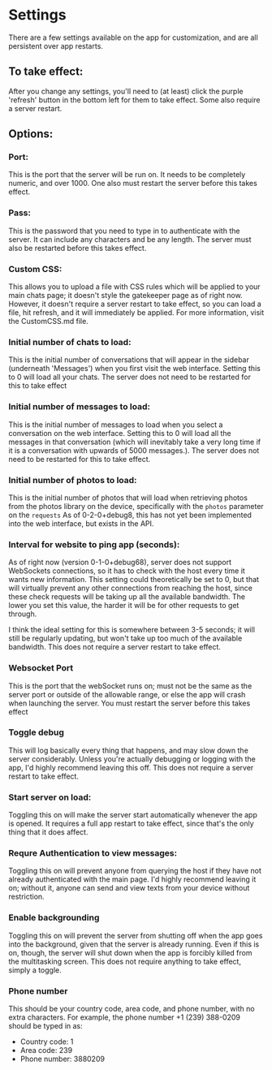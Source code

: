 # Settings

There are a few settings available on the app for customization, and are all persistent over app restarts.

## To take effect:

After you change any settings, you'll need to (at least) click the purple 'refresh' button in the bottom left for them to take effect. Some also require a server restart.

## Options: 

### Port:
This is the port that the server will be run on. It needs to be completely numeric, and over 1000. One also must restart the server before this takes effect.

### Pass:
This is the password that you need to type in to authenticate with the server. It can include any characters and be any length. The server must also be restarted before this takes effect.

### Custom CSS:
This allows you to upload a file with CSS rules which will be applied to your main chats page; it doesn't style the gatekeeper page as of right now. However, it doesn't require a server restart to take effect, so you can load a file, hit refresh, and it will immediately be applied. For more information, visit the CustomCSS.md file.

### Initial number of chats to load:
This is the initial number of conversations that will appear in the sidebar (underneath 'Messages') when you first visit the web interface. Setting this to 0 will load all your chats. The server does not need to be restarted for this to take effect

### Initial number of messages to load: 
This is the initial number of messages to load when you select a conversation on the web interface. Setting this to 0 will load all the messages in that conversation (which will inevitably take a very long time if it is a conversation with upwards of 5000 messages.). The server does not need to be restarted for this to take effect.

### Initial number of photos to load:
This is the initial number of photos that will load when retrieving photos from the photos library on the device, specifically with the `photos` parameter on the `requests` As of 0-2-0+debug8, this has not yet been implemented into the web interface, but exists in the API. 

### Interval for website to ping app (seconds):
As of right now (version 0-1-0+debug68), server does not support WebSockets connections, so it has to check with the host every time it wants new information. This setting could theoretically be set to 0, but that will virtually prevent any other connections from reaching the host, since these check requests will be taking up all the available bandwidth. The lower you set this value, the harder it will be for other requests to get through.

I think the ideal setting for this is somewhere between 3-5 seconds; it will still be regularly updating, but won't take up too much of the available bandwidth. This does not require a server restart to take effect.

### Websocket Port
This is the port that the webSocket runs on; must not be the same as the server port or outside of the allowable range, or else the app will crash when launching the server. You must restart the server before this takes effect

### Toggle debug
This will log basically every thing that happens, and may slow down the server considerably. Unless you're actually debugging or logging with the app, I'd highly recommend leaving this off. This does not require a server restart to take effect.

### Start server on load:
Toggling this on will make the server start automatically whenever the app is opened. It requires a full app restart to take effect, since that's the only thing that it does affect.

### Requre Authentication to view messages:
Toggling this on will prevent anyone from querying the host if they have not already authenticated with the main page. I'd highly recommend leaving it on; without it, anyone can send and view texts from your device without restriction.

### Enable backgrounding
Toggling this on will prevent the server from shutting off when the app goes into the background, given that the server is already running. Even if this is on, though, the server will shut down when the app is forcibly killed from the multitasking screen. This does not require anything to take effect, simply a toggle.

### Phone number
This should be your country code, area code, and phone number, with no extra characters. For example, the phone number +1 (239) 388-0209 should be typed in as:
- Country code: 1
- Area code: 239
- Phone number: 3880209